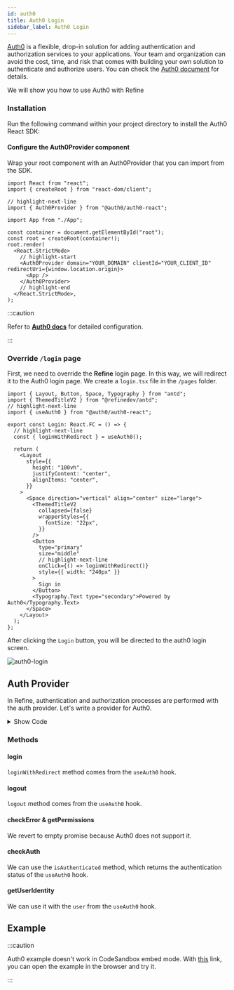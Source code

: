 ```yaml
---
id: auth0
title: Auth0 Login
sidebar_label: Auth0 Login
---
```


[Auth0](https://auth0.com/) is a flexible, drop-in solution for adding authentication and authorization services to your applications. Your team and organization can avoid the cost, time, and risk that comes with building your own solution to authenticate and authorize users. You can check the [Auth0 document](https://auth0.com/docs) for details.

We will show you how to use Auth0 with Refine

### Installation

Run the following command within your project directory to install the Auth0 React SDK:

<InstallPackagesCommand args="@auth0/auth0-react"/>

#### Configure the Auth0Provider component

Wrap your root component with an Auth0Provider that you can import from the SDK.

```tsx title="index.tsx"
import React from "react";
import { createRoot } from "react-dom/client";

// highlight-next-line
import { Auth0Provider } from "@auth0/auth0-react";

import App from "./App";

const container = document.getElementById("root");
const root = createRoot(container!);
root.render(
  <React.StrictMode>
    // highlight-start
    <Auth0Provider domain="YOUR_DOMAIN" clientId="YOUR_CLIENT_ID" redirectUri={window.location.origin}>
      <App />
    </Auth0Provider>
    // highlight-end
  </React.StrictMode>,
);
```

:::caution

Refer to [**Auth0 docs**](https://auth0.com/docs/quickstart/spa/react#configure-auth0) for detailed configuration.

:::

### Override `/login` page

First, we need to override the **Refine** login page. In this way, we will redirect it to the Auth0 login page. We create a `login.tsx` file in the `/pages` folder.

```tsx title="/pages/login.tsx"
import { Layout, Button, Space, Typography } from "antd";
import { ThemedTitleV2 } from "@refinedev/antd";
// highlight-next-line
import { useAuth0 } from "@auth0/auth0-react";

export const Login: React.FC = () => {
  // highlight-next-line
  const { loginWithRedirect } = useAuth0();

  return (
    <Layout
      style={{
        height: "100vh",
        justifyContent: "center",
        alignItems: "center",
      }}
    >
      <Space direction="vertical" align="center" size="large">
        <ThemedTitleV2
          collapsed={false}
          wrapperStyles={{
            fontSize: "22px",
          }}
        />
        <Button
          type="primary"
          size="middle"
          // highlight-next-line
          onClick={() => loginWithRedirect()}
          style={{ width: "240px" }}
        >
          Sign in
        </Button>
        <Typography.Text type="secondary">Powered by Auth0</Typography.Text>
      </Space>
    </Layout>
  );
};
```

After clicking the `Login` button, you will be directed to the auth0 login screen.

<img src="https://refine.ams3.cdn.digitaloceanspaces.com/website/static/img/guides-and-concepts/auth0/auth0-login-min.gif" className="border border-gray-200 rounded" alt="auth0-login" />

## Auth Provider

In Refine, authentication and authorization processes are performed with the auth provider. Let's write a provider for Auth0.

<details>
<summary>Show Code</summary>
<p>

```tsx title="App.tsx"
import { Refine, AuthBindings, Authenticated } from "@refinedev/core";
import { ThemedLayoutV2, ReadyPage, notificationProvider, ErrorComponent, RefineThemes } from "@refinedev/antd";
import dataProvider from "@refinedev/simple-rest";
import routerProvider, { NavigateToResource, CatchAllNavigate } from "@refinedev/react-router-v6";
import { useAuth0 } from "@auth0/auth0-react";

import { BrowserRouter, Routes, Route, Outlet } from "react-router-dom";

import { ConfigProvider } from "antd";
import "@refinedev/antd/dist/reset.css";

import { Login } from "pages/login";

import axios from "axios";

const API_URL = "https://api.fake-rest.refine.dev";

const App = () => {
  const { isLoading, isAuthenticated, user, logout, getIdTokenClaims } = useAuth0();

  if (isLoading) {
    return <span>loading...</span>;
  }

  const authProvider: AuthBindings = {
    login: async () => {
      return {
        success: true,
      };
    },
    logout: async () => {
      logout({ returnTo: window.location.origin });
      return {
        success: true,
      };
    },
    onError: async (error) => {
      console.error(error);
      return { error };
    },
    check: async () => {
      try {
        const token = await getIdTokenClaims();
        if (token) {
          axios.defaults.headers.common = {
            Authorization: `Bearer ${token.__raw}`,
          };
          return {
            authenticated: true,
          };
        } else {
          return {
            authenticated: false,
            error: {
              message: "Check failed",
              name: "Token not found",
            },
            redirectTo: "/login",
            logout: true,
          };
        }
      } catch (error: any) {
        return {
          authenticated: false,
          error: new Error(error),
          redirectTo: "/login",
          logout: true,
        };
      }
    },
    getPermissions: async () => null,
    getIdentity: async () => {
      if (user) {
        return {
          ...user,
          avatar: user.picture,
        };
      }
      return null;
    },
  };

  getIdTokenClaims().then((token) => {
    if (token) {
      axios.defaults.headers.common = {
        Authorization: `Bearer ${token.__raw}`,
      };
    }
  });

  return (
    <BrowserRouter>
      <ConfigProvider theme={RefineThemes.Blue}>
        <Refine
          routerProvider={routerProvider}
          authProvider={authProvider}
          dataProvider={dataProvider(API_URL, axios)}
          notificationProvider={notificationProvider}
          resources={[
            {
              name: "posts",
              list: "/posts",
            },
          ]}
        >
          <Routes>
            <Route
              element={
                <Authenticated fallback={<CatchAllNavigate to="/login" />}>
                  <ThemedLayoutV2>
                    <Outlet />
                  </ThemedLayoutV2>
                </Authenticated>
              }
            >
              <Route path="/posts" element={<div>dummy list page</div>} />
            </Route>
            <Route
              element={
                <Authenticated fallback={<Outlet />}>
                  <NavigateToResource />
                </Authenticated>
              }
            >
              <Route path="/login" element={<Login />} />
            </Route>
            <Route path="*" element={<ErrorComponent />} />
          </Routes>
        </Refine>
      </ConfigProvider>
    </BrowserRouter>
  );
};

export default App;
```

</p>
</details>

### Methods

#### login

`loginWithRedirect` method comes from the `useAuth0` hook.

#### logout

`logout` method comes from the `useAuth0` hook.

#### checkError & getPermissions

We revert to empty promise because Auth0 does not support it.

#### checkAuth

We can use the `isAuthenticated` method, which returns the authentication status of the `useAuth0` hook.

#### getUserIdentity

We can use it with the `user` from the `useAuth0` hook.

## Example

:::caution

Auth0 example doesn't work in CodeSandbox embed mode. With [this](https://cv8k99.csb.app/) link, you can open the example in the browser and try it.

:::

<CodeSandboxExample path="auth-auth0" />
